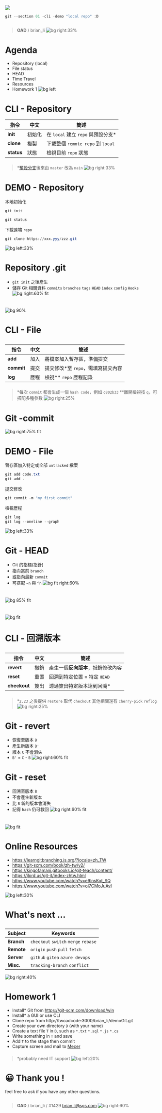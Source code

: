 ﻿---
marp: true
paginate: true
headingDivider: 1
footer: git-section-`01`
---

# 
![](../asset/gitlogo.png)
```powershell
git --section 01 -cli -demo "local repo" :D
```
##
> **OAD** / brian_li
![bg right:33%](https://picsum.photos/720?image=201)

# **A**genda
- Repository (local)
- File status
- HEAD
- Time Travel
- Resources
- Homework 1
![bg left](https://picsum.photos/720?image=125)


# CLI - **Repository**
|指令|中文|簡述|
|---|---|---|
|**init**|初始化|在 `local` 建立 `repo` 與預設分支*|
|**clone**|複製|下載整個 `remote repo` 到 `local`|
|**status**|狀態|檢視目前 `repo` 狀態|
###
> *[預設分支](https://www.ithome.com.tw/news/140094)後來由 `master` 改為 `main`
![bg right:33%](https://picsum.photos/720?image=609)

# DEMO - **Repository**
本地初始化
```powershell
git init
```
```powershell
git status
```
下載遠端 `repo`
```powershell
git clone https://xxx.yyy/zzz.git
```
![bg left:33%](../asset/ignore.jpg)
<!-- _backgroundColor: #ddd -->

# Repository **.git**
- `git init` 之後產生
- 儲存 Git 相關資料
    `commits` `branches`
    `tags` `HEAD` `index`
    `config` `Hooks`
![bg right:60% fit](../asset/gitcomp.png)

#
![bg 90%](../asset/status.png)

# CLI - **File**
##
|指令|中文|簡述|
|---|---|---|
|**add**|加入|將檔案加入暫存區，準備提交|
|**commit**|提交|提交修改*至 `repo`，需填寫提交內容|
|**log**|歷程|檢視** `repo` 歷程記錄|
###
> *每次 `commit` 都會生成一個 `hash code`，例如 `c802b33`
**離開檢視按 `q`，可搭配多種參數
![bg right:25%](https://picsum.photos/720?image=579)

# Git -**commit**
![bg right:75% fit](../asset/commit.png)

# DEMO - **File**
暫存區加入特定或全部 `untracked` 檔案
```powershell
git add code.txt
git add .
```
提交修改
```powershell
git commit -m "my first commit"
```
檢視歷程
```powershell
git log
git log --oneline --graph
```
![bg left:33%](../asset/ignore.jpg)
<!-- _backgroundColor: #ddd -->

# Git - **HEAD**
- Git 的指標(指針)
- 指向當前 `branch`
- 或指向最新 `commit`
- 可搭配 `~n` 與 `^n`
![bg fit right:60%](../asset/head.png)

#
![bg 85% fit](../asset/gitcomp2.png)

#
![bg fit](../asset/gitdiff.jpg)

# CLI - **回溯版本**
##
|指令|中文|簡述|
|---|---|---|
|**revert**|撤銷|產生一個**反向版本**，抵銷修改內容|
|**reset**|重置|回溯到特定位置 = 特定 `HEAD`|
|**checkout**|簽出|透過簽出特定版本達到回溯*|
###
> *`2.23` 之後提供 `restore` 取代 `checkout`
其他相關還有 `cherry-pick` `reflog`
![bg right:25%](https://picsum.photos/720?image=567)

# Git - **revert**
- 恢復至版本 `B`
- 產生新版本 `B'`
- 版本 `C` 不會消失
- `B'` = `C` - `B`
![bg right:60% fit](../asset/revert.png)

# Git - **reset**
- 回溯至版本 `B`
- 不會產生新版本
- 比 `B` 新的版本會消失
- 記得 `hash` 仍可救回
![bg right:60% fit](../asset/reset.png)

#
![bg fit](../asset/resetcli.png)

# **Online** Resources
- https://learngitbranching.js.org/?locale=zh_TW
- https://git-scm.com/book/zh-tw/v2/
- https://kingofamani.gitbooks.io/git-teach/content/
- https://jlord.us/git-it/index-zhtw.html
- https://www.youtube.com/watch?v=e9lnsKot_SQ
- https://www.youtube.com/watch?v=ol7CMoJuAvI

![bg left:30%](https://picsum.photos/720?image=533)

# What's **next** ...
##
|Subject|Keywords|
|---|---|
|**Branch**|`checkout` `switch` `merge` `rebase`|
|**Remote**|`origin` `push` `pull` `fetch`|
|**Server**|`github` `gitea` `azure devops`|
|**Misc.**|`tracking-branch` `conflict`|

![bg right:40%](https://picsum.photos/720?image=444)
<!-- _class: invert -->

# Home**work** 1
- Install* Git from https://git-scm.com/download/win
- Install* a GUI or use CLI
- Clone repo from http://twoadcode:3000/brian_li/demoGit.git
- Create your own directory `D` (with your name)
- Create a text file `T` in `D`, such as `*.txt` `*.sql` `*.js` `*.cs`
- Write something in `T` and save
- Add `T` to the stage then commit
- Capture screen and mail to [Mecer](mailto:mecer.wu@sgs.com)
###
> *probably need IT support
![bg left:20%](https://picsum.photos/720?image=537)


# 😀 Thank you !
feel free to ask if you have any other questions.
##
> **OAD** / brian_li / #1429
brian.li@sgs.com
![bg right:60%](https://picsum.photos/720?image=505)